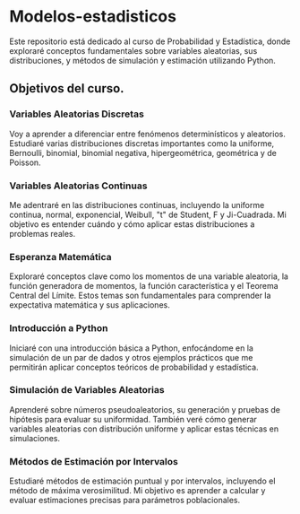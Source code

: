 # Modelos-estadisticos
Este repositorio está dedicado al curso de Probabilidad y Estadística, donde exploraré conceptos fundamentales sobre variables aleatorias, sus distribuciones, y métodos de simulación y estimación utilizando Python.

## Objetivos del curso.
### Variables Aleatorias Discretas
Voy a aprender a diferenciar entre fenómenos determinísticos y aleatorios. Estudiaré varias distribuciones discretas importantes como la uniforme, Bernoulli, binomial, binomial negativa, hipergeométrica, geométrica y de Poisson.

### Variables Aleatorias Continuas
Me adentraré en las distribuciones continuas, incluyendo la uniforme continua, normal, exponencial, Weibull, "t" de Student, F y Ji-Cuadrada. Mi objetivo es entender cuándo y cómo aplicar estas distribuciones a problemas reales.

### Esperanza Matemática
Exploraré conceptos clave como los momentos de una variable aleatoria, la función generadora de momentos, la función característica y el Teorema Central del Límite. Estos temas son fundamentales para comprender la expectativa matemática y sus aplicaciones.

### Introducción a Python
Iniciaré con una introducción básica a Python, enfocándome en la simulación de un par de dados y otros ejemplos prácticos que me permitirán aplicar conceptos teóricos de probabilidad y estadística.

### Simulación de Variables Aleatorias
Aprenderé sobre números pseudoaleatorios, su generación y pruebas de hipótesis para evaluar su uniformidad. También veré cómo generar variables aleatorias con distribución uniforme y aplicar estas técnicas en simulaciones.

### Métodos de Estimación por Intervalos
Estudiaré métodos de estimación puntual y por intervalos, incluyendo el método de máxima verosimilitud. Mi objetivo es aprender a calcular y evaluar estimaciones precisas para parámetros poblacionales.

